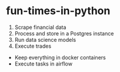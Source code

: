 # fun-times-in-python

1. Scrape financial data
2. Process and store in a Postgres instance
3. Run data science models
4. Execute trades

* Keep everything in docker containers
* Execute tasks in airflow
